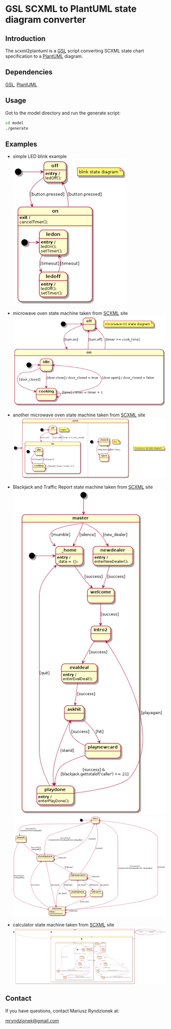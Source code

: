 GSL SCXML to PlantUML state diagram converter
=============================================

Introduction
------------

The scxml2plantuml is a [GSL](https://github.com/imatix/gsl) script converting SCXML state chart
specification to a [PlantUML](http://plantuml.sourceforge.net) diagram.


Dependencies
------------

[GSL](https://github.com/imatix/gsl), [PlantUML](http://plantuml.sourceforge.net)


Usage
-----

Got to the model directory and run the generate script:

```sh
cd model
./generate
```

Examples
--------

* simple LED blink example
![led_blink](img/blink.png?raw=true "LED blinker UML state chart diagram")

* microwave oven state machine taken from [SCXML](http://www.w3.org/TR/scxml/#N11829) site
![microwave-01](img/microwave-01.png?raw=true "Simple microwave UML state chart diagram")

* another microwave oven state machine taken from [SCXML](http://www.w3.org/TR/scxml/#MicrowaveParallel) site
![microwave-02](img/microwave-02.png?raw=true "Simple microwave UML state chart diagram")

* Blackjack and Traffic Report state machine taken from [SCXML](http://www.w3.org/TR/scxml/#invokeex) site
![blackjack](img/blackjack.png?raw=true "Blackjack UML state chart diagram")
![traffic](img/traffic.png?raw=true "Traffic report UML state chart diagram")

* calculator state machine taken from [SCXML](http://www.w3.org/TR/scxml/#N11840) site
![calc](img/calc.png?raw=true "Calculator UML state chart diagram")

Contact
-------
If you have questions, contact Mariusz Ryndzionek at:

<mryndzionek@gmail.com>
